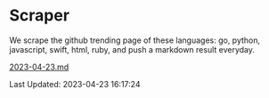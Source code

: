 # Scraper

We scrape the github trending page of these languages: go, python, javascript, swift, html, ruby, and push a markdown result everyday.

[2023-04-23.md](https://github.com/henson/Scraper/blob/master/2023-04-23.md)

Last Updated: 2023-04-23 16:17:24